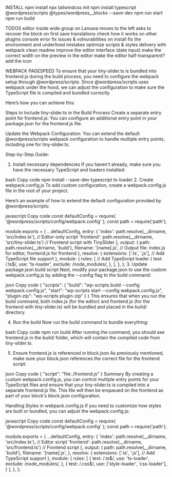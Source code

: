 INSTALL
    npm install
    npx tailwindcss init
    npm install typescript @wordpress/scripts @types/wordpress__blocks --save-dev
    npm run start
    npm run build


TODOS
    editor inside wide group on Lanuwa moves to the left
    asks to recover the block on first save
	translations
		check how it works on other plugins
	console error
	fix issues & volnurabilities on install
	fix the environment and underlined mistakes
	optimize scripts & styles delivery with webpack
		clean readme
	improve the editor interface (date input)
	make the correct width on the preview in the editor
	make the editor half-transparent?
	add the icon


WEBPACK PAGESPEED
To ensure that your tiny-slider.ts is bundled into frontend.js during the build process, you need to configure the webpack setup through @wordpress/scripts. Since @wordpress/scripts uses webpack under the hood, we can adjust the configuration to make sure the TypeScript file is compiled and bundled correctly.

Here’s how you can achieve this:

Steps to Include tiny-slider.ts in the Build Process
Create a separate entry point for frontend.js: You can configure an additional entry point in your package.json for the frontend.js file.

Update the Webpack Configuration: You can extend the default @wordpress/scripts webpack configuration to handle multiple entry points, including one for tiny-slider.ts.

Step-by-Step Guide:
1. Install necessary dependencies
If you haven't already, make sure you have the necessary TypeScript and loaders installed:

bash
Copy code
npm install --save-dev typescript ts-loader
2. Create webpack.config.js
To add custom configuration, create a webpack.config.js file in the root of your project.

Here’s an example of how to extend the default configuration provided by @wordpress/scripts:

javascript
Copy code
const defaultConfig = require( '@wordpress/scripts/config/webpack.config' );
const path = require('path');

module.exports = {
    ...defaultConfig,
    entry: {
        'index': path.resolve(__dirname, 'src/index.ts'), // Editor-only script
        'frontend': path.resolve(__dirname, 'src/tiny-slider.ts') // Frontend script with TinySlider
    },
    output: {
        path: path.resolve(__dirname, 'build'),
        filename: '[name].js', // Output file: index.js for editor, frontend.js for frontend
    },
    resolve: {
        extensions: ['.ts', '.js'], // Add TypeScript file support
    },
    module: {
        rules: [
            // Add TypeScript loader
            {
                test: /\.ts$/,
                use: 'ts-loader',
                exclude: /node_modules/,
            },
        ],
    },
};
3. Update package.json build script
Next, modify your package.json to use the custom webpack.config.js by adding the --config flag to the build command:

json
Copy code
{
  "scripts": {
    "build": "wp-scripts build --config webpack.config.js",
    "start": "wp-scripts start --config webpack.config.js",
    "plugin-zip": "wp-scripts plugin-zip"
  }
}
This ensures that when you run the build command, both index.js (for the editor) and frontend.js (for the frontend with tiny-slider.ts) will be bundled and placed in the build/ directory.

4. Run the build
Now run the build command to bundle everything:

bash
Copy code
npm run build
After running the command, you should see frontend.js in the build/ folder, which will contain the compiled code from tiny-slider.ts.

5. Ensure frontend.js is referenced in block.json
As previously mentioned, make sure your block.json references the correct file for the frontend script:

json
Copy code
{
	"script": "file:./frontend.js"
}
Summary
By creating a custom webpack.config.js, you can control multiple entry points for your TypeScript files and ensure that your tiny-slider.ts is compiled into a separate frontend.js file. This file will then be enqueued on the frontend as part of your block's block.json configuration.


Handling Styles in webpack.config.js
If you need to customize how styles are built or bundled, you can adjust the webpack.config.js:

javascript
Copy code
const defaultConfig = require( '@wordpress/scripts/config/webpack.config' );
const path = require('path');

module.exports = {
    ...defaultConfig,
    entry: {
        'index': path.resolve(__dirname, 'src/index.ts'), // Editor script
        'frontend': path.resolve(__dirname, 'src/frontend.ts') // Frontend script
    },
    output: {
        path: path.resolve(__dirname, 'build'),
        filename: '[name].js',
    },
    resolve: {
        extensions: ['.ts', '.js'], // Add TypeScript support
    },
    module: {
        rules: [
            {
                test: /\.ts$/,
                use: 'ts-loader',
                exclude: /node_modules/,
            },
            {
                test: /\.css$/,
                use: ['style-loader', 'css-loader'],
            }
        ],
    },
};